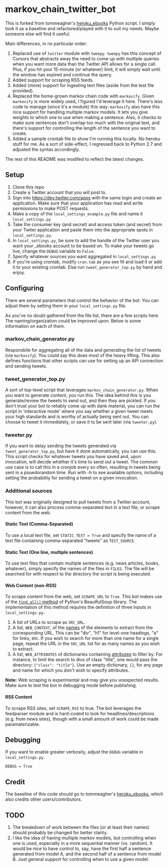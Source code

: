 # markov_chain_twitter_bot

This is forked from tommeagher's [heroku_ebooks](https://github.com/tommeagher/heroku_ebooks) Python script. I simply took it as a baseline and refactored/played with it to suit my needs. Maybe someone else will find it useful.

Main differences, in no particular order:

1. Replaced use of `twitter` module with `tweepy`. 
   `tweepy` has this concept of Cursors that abstracts away the need to
   come up with multiple queries when you want more data than the Twitter API
   allows for a single call. Plus, if you hit your 15-minute (or whatever) limit, it will simply wait until the window has expired and continue the query.
2. Added support for scraping RSS feeds.
3. Added (more) support for ingesting text files (aside from the test file provided).
4. Replaced the home-grown markov chain code with `markovify`.
   Given `markovify` is more widely used, I figured I'd leverage it here. There's less code to manage (since it's a module) this way. `markovify` also have this nice support for handling multiple markov models. It lets you give weights to which one to use when making a sentence. Also, it checks to make sure sentences don't overlap too much with the original text, and there's support for controlling the length of the sentence you want to create.
5. Added a sample crontab file to show I'm running this locally. No heroku stuff for me.
   As a sort of side-effect, I regressed back to Python 2.7 and adjusted the syntax accordingly. 

The rest of this README was modifed to reflect the latest changes.

## Setup

1. Clone this repo
2. Create a Twitter account that you will post to.
3. Sign into https://dev.twitter.com/apps with the same login and create an application. Make sure that your application has read and write permissions to make POST requests.
4. Make a copy of the `local_settings_example.py` file and name it `local_settings.py`
5. Take the consumer key (and secret) and access token (and secret) from your Twiter application and paste them into the appropriate spots in `local_settings.py`.
6. In `local_settings.py`, be sure to add the handle of the Twitter user you want your _ebooks account to be based on. To make your tweets go live, change the `DEBUG` variable to `False`.
7. Specify whatever sources you want aggregated in `local_settings.py`
8. If you're using crontab, modify `cron.tab` as you see fit and load it or add it to your existing crontab. Else run `tweet_generator_top.py` by hand and enjoy.

## Configuring

There are several parameters that control the behavior of the bot. You can adjust them by setting them in your `local_settings.py` file.

As you've no doubt gathered from the file list, there are a few scripts here. The naming/organization could be improved upon. Below is some information on each of them.

### markov_chain_generator.py
Responsbile for aggregating all of the data and generating the list of tweets (via `markovify`). You could say this does most of the heavy lifting. This also defines functions that other scripts can use for setting up an API connection and sending tweets.

### tweet_generator_top.py
A sort of top-level script that leverages `markov_chain_generator.py`. When you want to generate content, you run this. The idea behind this is you generate/review the tweets to send out, and then they are pickled. If you don't trust your bot to reliably come up with dank material, you can run the script in 'interactive mode' where you say whether a given tweet meets your high standards and is worthy of actually being sent out. You can choose to tweet it immediately, or save it to be sent later (via `tweeter.py`).

### tweeter.py
If you want to delay sending the tweets generated via `tweet_generator_top.py`, but have it done automatically, you can use this. This script checks for whatever tweets you have saved and, upon invocation, will decide whether it's time to send out a tweet. The common use case is to call this in a cronjob every so often, resulting in tweets being sent in a psuedorandom time. Run with -h to see available options, including setting the probability for sending a tweet on a given invocation.

### Additional sources

This bot was originally designed to pull tweets from a Twitter account, however, it can also process comma-separated text in a text file, or scrape content from the web.

#### Static Text (Comma-Separated)
To use a local text file, set `STATIC_TEST = True` and specify the name of a text file containing comma-separated "tweets" as `TEST_SOURCE`.

#### Static Text (One line, multiple sentences)
To use text files that contain multiple sentences (e.g. news articles, books, whatever), simply specify the names of the files in `FILES`. The file will be searched for with respect to the directory the script is being executed.

#### Web Content (non-RSS)
To scrape content from the web, set `SCRAPE_URL` to `True`. This bot makes use of the [`find_all()` method](https://www.crummy.com/software/BeautifulSoup/bs4/doc/#find-all) of Python's BeautfulSoup library. The implementation of this method requires the definition of three inputs in `local_settings.py`.

1. A list of URLs to scrape as `SRC_URL`.
2. A list, `WEB_CONTEXT`, of the [names](https://www.crummy.com/software/BeautifulSoup/bs4/doc/#id11) of the elements to extract from the corresponding URL. This can be "div", "h1" for level-one headings, "a" for links, etc. If you wish to search for more than one name for a single page, repeat the URL in the `SRC_URL` list for as many names as you wish to extract.
3. A list, `WEB_ATTRIBUTES` of dictionaries containing [attributes](https://www.crummy.com/software/BeautifulSoup/bs4/doc/#attrs) to filter by. For instance, to limit the search to divs of class "title", one would pass the directory: `{"class": "title"}`. Use an empty dictionary, `{}`, for any page and name for which you don't wish to specify attributes.

__Note:__ Web scraping is experimental and may give you unexpected results. Make sure to test the bot in debugging mode before publishing.

#### RSS Content
To scrape RSS sites, set `SCRAPE_RSS` to true. The bot leverages the feedparser module and is hard-coded to look for headlines/descriptions (e.g. from news sites), though with a small amount of work could be made paramaterizable.

## Debugging

If you want to enable greater verbosity, adjust the `DEBUG` variable in `local_settings.py`.

```
DEBUG = True
```

## Credit
The baseline of this code should go to tommeagher's [heroku_ebooks](https://github.com/tommeagher/heroku_ebooks), which also credits other users/contributors.

## TODO
1. The breakdown of work between the files (or at least their names) should probably be changed for better clarity.
2. I like the idea of having multiple markov models, but controlling when one is used, especially in a more sequential manner (vs. random). It would be nice to have control to, say, have the first half a sentence generated from model A, and the second half of a sentence from model B. Just general support for controlling when to use a given model.